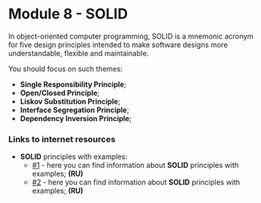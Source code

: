 # Module 8 - SOLID

In object-oriented computer programming, SOLID is a mnemonic acronym for five design principles intended to make software designs more understandable, flexible and maintainable. 

You should focus on such themes:
* **Single Responsibility Principle**;
* **Open/Closed Principle**;
* **Liskov Substitution Principle**;
* **Interface Segregation Principle**;
* **Dependency Inversion Principle**;

### Links to internet resources

* **SOLID** principles with examples:
  * [#1](https://professorweb.ru/my/it/blog/net/solid.php) - here you can find information about **SOLID** principles with examples; **(RU)**
  * [#2](https://metanit.com/sharp/patterns/5.1.php) - here you can find information about **SOLID** principles with examples; **(RU)**